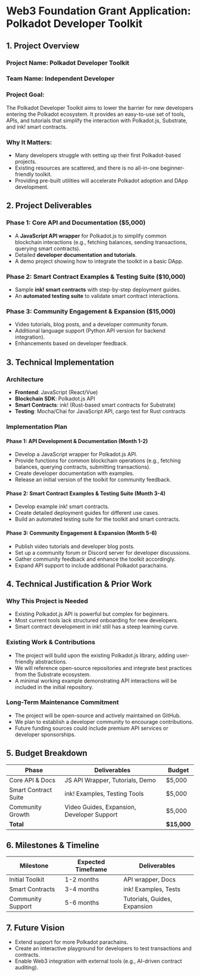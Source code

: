 # Web3 Foundation Grant Application: Polkadot Developer Toolkit

## **1. Project Overview**
### **Project Name**: Polkadot Developer Toolkit

### **Team Name**: Independent Developer

### **Project Goal**:
The Polkadot Developer Toolkit aims to lower the barrier for new developers entering the Polkadot ecosystem. It provides an easy-to-use set of tools, APIs, and tutorials that simplify the interaction with Polkadot.js, Substrate, and ink! smart contracts.

### **Why It Matters**:
- Many developers struggle with setting up their first Polkadot-based projects.
- Existing resources are scattered, and there is no all-in-one beginner-friendly toolkit.
- Providing pre-built utilities will accelerate Polkadot adoption and DApp development.

## **2. Project Deliverables**
### **Phase 1: Core API and Documentation ($5,000)**
- A **JavaScript API wrapper** for Polkadot.js to simplify common blockchain interactions (e.g., fetching balances, sending transactions, querying smart contracts).
- Detailed **developer documentation and tutorials**.
- A demo project showing how to integrate the toolkit in a basic DApp.

### **Phase 2: Smart Contract Examples & Testing Suite ($10,000)**
- Sample **ink! smart contracts** with step-by-step deployment guides.
- An **automated testing suite** to validate smart contract interactions.

### **Phase 3: Community Engagement & Expansion ($15,000)**
- Video tutorials, blog posts, and a developer community forum.
- Additional language support (Python API version for backend integration).
- Enhancements based on developer feedback.

## **3. Technical Implementation**
### **Architecture**
- **Frontend**: JavaScript (React/Vue)
- **Blockchain SDK**: Polkadot.js API
- **Smart Contracts**: ink! (Rust-based smart contracts for Substrate)
- **Testing**: Mocha/Chai for JavaScript API, cargo test for Rust contracts

### **Implementation Plan**
#### **Phase 1: API Development & Documentation (Month 1-2)**
- Develop a JavaScript wrapper for Polkadot.js API.
- Provide functions for common blockchain operations (e.g., fetching balances, querying contracts, submitting transactions).
- Create developer documentation with examples.
- Release an initial version of the toolkit for community feedback.

#### **Phase 2: Smart Contract Examples & Testing Suite (Month 3-4)**
- Develop example ink! smart contracts.
- Create detailed deployment guides for different use cases.
- Build an automated testing suite for the toolkit and smart contracts.

#### **Phase 3: Community Engagement & Expansion (Month 5-6)**
- Publish video tutorials and developer blog posts.
- Set up a community forum or Discord server for developer discussions.
- Gather community feedback and enhance the toolkit accordingly.
- Expand API support to include additional Polkadot parachains.

## **4. Technical Justification & Prior Work**
### **Why This Project is Needed**
- Existing Polkadot.js API is powerful but complex for beginners.
- Most current tools lack structured onboarding for new developers.
- Smart contract development in ink! still has a steep learning curve.

### **Existing Work & Contributions**
- The project will build upon the existing Polkadot.js library, adding user-friendly abstractions.
- We will reference open-source repositories and integrate best practices from the Substrate ecosystem.
- A minimal working example demonstrating API interactions will be included in the initial repository.

### **Long-Term Maintenance Commitment**
- The project will be open-source and actively maintained on GitHub.
- We plan to establish a developer community to encourage contributions.
- Future funding sources could include premium API services or developer sponsorships.

## **5. Budget Breakdown**
| Phase                  | Deliverables                                      | Budget  |
|------------------------|--------------------------------------------------|---------|
| Core API & Docs       | JS API Wrapper, Tutorials, Demo                  | $5,000  |
| Smart Contract Suite  | ink! Examples, Testing Tools                      | $5,000  |
| Community Growth      | Video Guides, Expansion, Developer Support        | $5,000  |
| **Total**             |                                                  | **$15,000** |

## **6. Milestones & Timeline**
| Milestone            | Expected Timeframe | Deliverables |
|----------------------|-------------------|-------------|
| Initial Toolkit     | 1-2 months         | API wrapper, Docs |
| Smart Contracts     | 3-4 months         | ink! Examples, Tests |
| Community Support   | 5-6 months         | Tutorials, Guides, Expansion |

## **7. Future Vision**
- Extend support for more Polkadot parachains.
- Create an interactive playground for developers to test transactions and contracts.
- Enable Web3 integration with external tools (e.g., AI-driven contract auditing).

